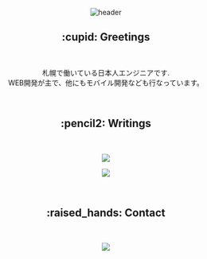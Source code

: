 <div align="center">

![header](https://capsule-render.vercel.app/api?type=waving&color=auto&height=250&section=header&text=👀%20こんにちは%20・%20Hi%20there&fontSize=30&fontAlignY=38)

<h2>:cupid: Greetings</h2>
&thinsp;
  <p>
    札幌で働いている日本人エンジニアです.
   <br>WEB開発が主で、他にもモバイル開発なども行なっています。
  </p>

&thinsp;

<h2>:pencil2: Writings</h2>

&thinsp;

<a href="hhttps://ramble.impl.co.jp/author/52/" target="_blank" rel="noopener noreferrer"><img src="https://img.shields.io/badge/rambleの記事-3ea8ff?style=for-the-badge&logo=GitHub%20Sponsors&logoColor=white"/></a>
  
  
<a href="https://zenn.dev/satokoki645" target="_blank" rel="noopener noreferrer"><img src="https://img.shields.io/badge/Zennの記事-3ea8ff?style=for-the-badge&logo=GitHub%20Sponsors&logoColor=white"/></a>

&thinsp;

<h2>:raised_hands: Contact</h2>

&thinsp;

<a href="mailto:satokoki645@gmail.com" target="_blank" rel="noopener noreferrer"><img src="https://img.shields.io/badge/satokoki645@gmail.com-EA4335?style=for-the-badge&logo=Gmail&logoColor=white"/></a>

</div>
